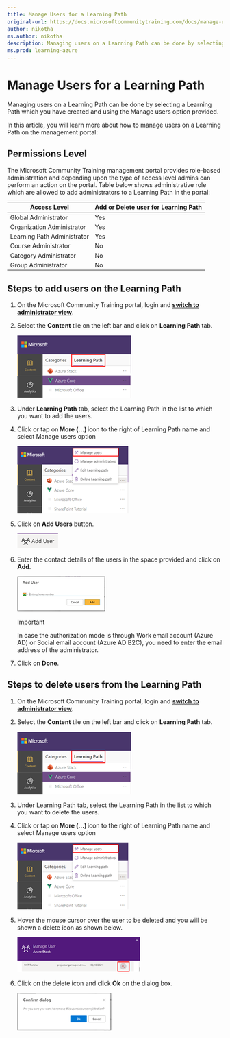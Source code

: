 ```yaml
---
title: Manage Users for a Learning Path
original-url: https://docs.microsoftcommunitytraining.com/docs/manage-user-for-a-learning-path
author: nikotha
ms.author: nikotha
description: Managing users on a Learning Path can be done by selecting a Learning Path which you have created and using the Manage users option provided.
ms.prod: learning-azure
---
```


# Manage Users for a Learning Path

Managing users on a Learning Path can be done by selecting a Learning Path which you have created and using the Manage users option provided.

In this article, you will learn more about how to manage users on a Learning Path on the management portal:

## Permissions Level

The Microsoft Community Training management portal provides role-based administration and depending upon the type of access level admins can perform an action on the portal. Table below shows administrative role which are allowed to add administrators to a Learning Path in the portal:

| Access Level  | Add or Delete user for Learning Path |
| --- | --- |
| Global Administrator | Yes |
| Organization Administrator | Yes |
| Learning Path Administrator | Yes |
| Course Administrator | No |
| Category Administrator | No |
| Group Administrator | No |

## Steps to add users on the Learning Path

1. On the Microsoft Community Training portal, login and [**switch to administrator view**](../../../get-started/step-by-step-configuration-guide.md#step-2--switch-to-administrator-view-of-the-portal).

2. Select the **Content** tile on the left bar and click on **Learning Path** tab.

    ![Learning Path from Content](../../../media/image%28388%29.png)

3. Under **Learning Path** tab, select the Learning Path in the list to which you want to add the users.

4. Click or tap on **More (…)** icon to the right of Learning Path name and select Manage users option

    ![Manage users from More](../../../media/image%28403%29.png)

5. Click on **Add Users** button.

    ![Add Users](../../../media/image%28404%29.png)

6. Enter the contact details of the users in the space provided and click on **Add**.

    ![Add](../../../media/image%28405%29.png)

    > [!IMPORTANT]
    > In case the authorization mode is through Work email account (Azure AD) or Social email account (Azure AD B2C), you need to enter the email address of the administrator.

7. Click on **Done**.

## Steps to delete users from the Learning Path

1. On the Microsoft Community Training portal, login and [**switch to administrator view**](../../../get-started/step-by-step-configuration-guide.md#step-2--switch-to-administrator-view-of-the-portal).

2. Select the **Content** tile on the left bar and click on **Learning Path** tab.

    ![CLick Learning Path from Content](../../../media/image%28388%29.png)

3. Under Learning Path tab, select the Learning Path in the list to which you want to delete the users.

4. Click or tap on **More (…)** icon to the right of Learning Path name and select Manage users option

    ![Manage users option](../../../media/image%28406%29.png)

5. Hover the mouse cursor over the user to be deleted and you will be shown a delete icon as shown below.

    ![Delete icon](../../../media/image%28407%29.png)

6. Click on the delete icon and click **Ok** on the dialog box.

    ![Delete and Okay](../../../media/image%28408%29.png)
